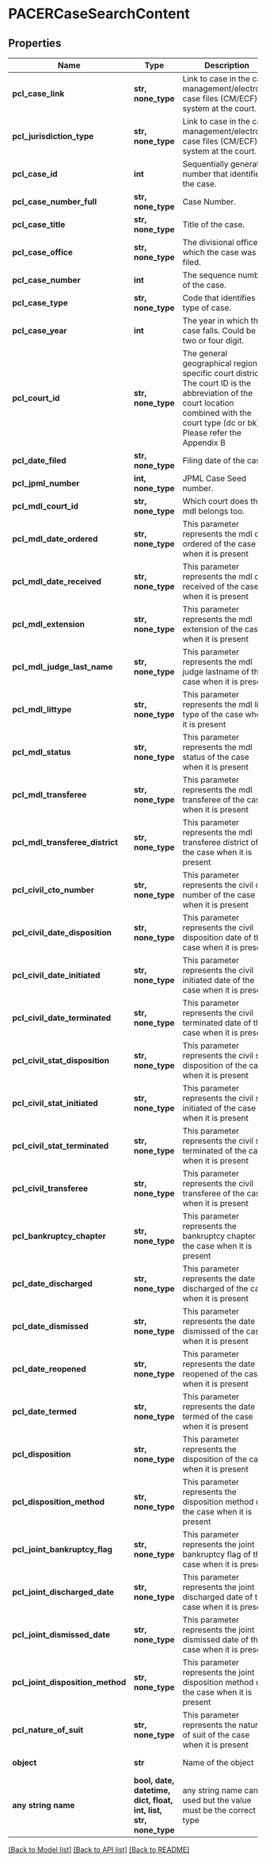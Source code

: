 # PACERCaseSearchContent


## Properties
Name | Type | Description | Notes
------------ | ------------- | ------------- | -------------
**pcl_case_link** | **str, none_type** | Link to case in the case management/electronic case files (CM/ECF) system at the court. | 
**pcl_jurisdiction_type** | **str, none_type** | Link to case in the case management/electronic case files (CM/ECF) system at the court. | 
**pcl_case_id** | **int** | Sequentially generated number that identifies the case. | 
**pcl_case_number_full** | **str, none_type** | Case Number. | 
**pcl_case_title** | **str, none_type** | Title of the case. | 
**pcl_case_office** | **str, none_type** | The divisional office in which the case was filed. | 
**pcl_case_number** | **int** | The sequence number of the case. | 
**pcl_case_type** | **str, none_type** | Code that identifies the type of case. | 
**pcl_case_year** | **int** | The year in which the case falls. Could be two or four digit. | 
**pcl_court_id** | **str, none_type** | The general geographical region or specific court district. The court ID is the abbreviation of the court location combined with the court type (dc or bk). Please refer the Appendix B | 
**pcl_date_filed** | **str, none_type** | Filing date of the case. | 
**pcl_jpml_number** | **int, none_type** | JPML Case Seed number. | 
**pcl_mdl_court_id** | **str, none_type** | Which court does this mdl belongs too. | 
**pcl_mdl_date_ordered** | **str, none_type** | This parameter represents the mdl date ordered of the case when it is present | 
**pcl_mdl_date_received** | **str, none_type** | This parameter represents the mdl date received of the case when it is present | 
**pcl_mdl_extension** | **str, none_type** | This parameter represents the mdl extension of the case when it is present | 
**pcl_mdl_judge_last_name** | **str, none_type** | This parameter represents the mdl judge lastname of the case when it is present | 
**pcl_mdl_littype** | **str, none_type** | This parameter represents the mdl lit type of the case when it is present | 
**pcl_mdl_status** | **str, none_type** | This parameter represents the mdl status of the case when it is present | 
**pcl_mdl_transferee** | **str, none_type** | This parameter represents the mdl transferee of the case when it is present | 
**pcl_mdl_transferee_district** | **str, none_type** | This parameter represents the mdl transferee district of the case when it is present | 
**pcl_civil_cto_number** | **str, none_type** | This parameter represents the civil cto number of the case when it is present | 
**pcl_civil_date_disposition** | **str, none_type** | This parameter represents the civil disposition date of the case when it is present | 
**pcl_civil_date_initiated** | **str, none_type** | This parameter represents the civil initiated date of the case when it is present | 
**pcl_civil_date_terminated** | **str, none_type** | This parameter represents the civil terminated date of the case when it is present | 
**pcl_civil_stat_disposition** | **str, none_type** | This parameter represents the civil stat disposition of the case when it is present | 
**pcl_civil_stat_initiated** | **str, none_type** | This parameter represents the civil stat initiated of the case when it is present | 
**pcl_civil_stat_terminated** | **str, none_type** | This parameter represents the civil stat terminated of the case when it is present | 
**pcl_civil_transferee** | **str, none_type** | This parameter represents the civil transferee of the case when it is present | 
**pcl_bankruptcy_chapter** | **str, none_type** | This parameter represents the bankruptcy chapter of the case when it is present | 
**pcl_date_discharged** | **str, none_type** | This parameter represents the date discharged of the case when it is present | 
**pcl_date_dismissed** | **str, none_type** | This parameter represents the date dismissed of the case when it is present | 
**pcl_date_reopened** | **str, none_type** | This parameter represents the date reopened of the case when it is present | 
**pcl_date_termed** | **str, none_type** | This parameter represents the date termed of the case when it is present | 
**pcl_disposition** | **str, none_type** | This parameter represents the disposition of the case when it is present | 
**pcl_disposition_method** | **str, none_type** | This parameter represents the disposition method of the case when it is present | 
**pcl_joint_bankruptcy_flag** | **str, none_type** | This parameter represents the joint bankruptcy flag of the case when it is present | 
**pcl_joint_discharged_date** | **str, none_type** | This parameter represents the joint discharged date of the case when it is present | 
**pcl_joint_dismissed_date** | **str, none_type** | This parameter represents the joint dismissed date of the case when it is present | 
**pcl_joint_disposition_method** | **str, none_type** | This parameter represents the joint disposition method of the case when it is present | 
**pcl_nature_of_suit** | **str, none_type** | This parameter represents the nature of suit of the case when it is present | 
**object** | **str** | Name of the object | defaults to "PACERCaseSearchContent"
**any string name** | **bool, date, datetime, dict, float, int, list, str, none_type** | any string name can be used but the value must be the correct type | [optional]

[[Back to Model list]](../README.md#documentation-for-models) [[Back to API list]](../README.md#documentation-for-api-endpoints) [[Back to README]](../README.md)


